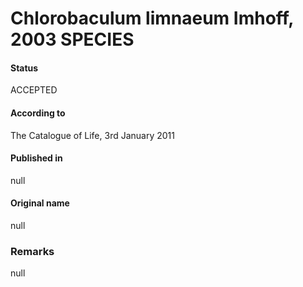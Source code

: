 # Chlorobaculum limnaeum Imhoff, 2003 SPECIES

#### Status
ACCEPTED

#### According to
The Catalogue of Life, 3rd January 2011

#### Published in
null

#### Original name
null

### Remarks
null